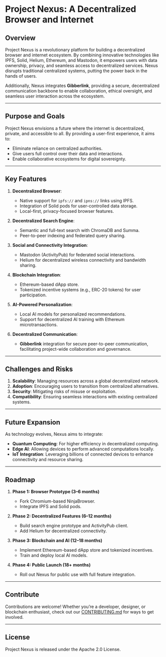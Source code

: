 # Project Nexus: A Decentralized Browser and Internet

## **Overview**
Project Nexus is a revolutionary platform for building a decentralized browser and internet ecosystem. By combining innovative technologies like IPFS, Solid, Helium, Ethereum, and Mastodon, it empowers users with data ownership, privacy, and seamless access to decentralized services. Nexus disrupts traditional centralized systems, putting the power back in the hands of users.

Additionally, Nexus integrates **Gibberlink**, providing a secure, decentralized communication backbone to enable collaboration, ethical oversight, and seamless user interaction across the ecosystem.

---

## **Purpose and Goals**
Project Nexus envisions a future where the internet is decentralized, private, and accessible to all. By providing a user-first experience, it aims to:
- Eliminate reliance on centralized authorities.
- Give users full control over their data and interactions.
- Enable collaborative ecosystems for digital sovereignty.

---

## **Key Features**
1. **Decentralized Browser**:
   - Native support for `ipfs://` and `ipns://` links using IPFS.
   - Integration of Solid pods for user-controlled data storage.
   - Local-first, privacy-focused browser features.

2. **Decentralized Search Engine**:
   - Semantic and full-text search with ChromaDB and Summa.
   - Peer-to-peer indexing and federated query sharing.

3. **Social and Connectivity Integration**:
   - Mastodon (ActivityPub) for federated social interactions.
   - Helium for decentralized wireless connectivity and bandwidth sharing.

4. **Blockchain Integration**:
   - Ethereum-based dApp store.
   - Tokenized incentive systems (e.g., ERC-20 tokens) for user participation.

5. **AI-Powered Personalization**:
   - Local AI models for personalized recommendations.
   - Support for decentralized AI training with Ethereum microtransactions.

6. **Decentralized Communication**:
   - **Gibberlink** integration for secure peer-to-peer communication, facilitating project-wide collaboration and governance.

---

## **Challenges and Risks**
1. **Scalability**: Managing resources across a global decentralized network.
2. **Adoption**: Encouraging users to transition from centralized alternatives.
3. **Security**: Mitigating risks of misuse or exploitation.
4. **Compatibility**: Ensuring seamless interactions with existing centralized systems.


---

## **Future Expansion**
As technology evolves, Nexus aims to integrate:
- **Quantum Computing**: For higher efficiency in decentralized computing.
- **Edge AI**: Allowing devices to perform advanced computations locally.
- **IoT Integration**: Leveraging billions of connected devices to enhance connectivity and resource sharing.

---

## **Roadmap**
1. **Phase 1: Browser Prototype (3–6 months)**
   - Fork Chromium-based NinjaBrowser.
   - Integrate IPFS and Solid pods.

2. **Phase 2: Decentralized Features (6–12 months)**
   - Build search engine prototype and ActivityPub client.
   - Add Helium for decentralized connectivity.

3. **Phase 3: Blockchain and AI (12–18 months)**
   - Implement Ethereum-based dApp store and tokenized incentives.
   - Train and deploy local AI models.

4. **Phase 4: Public Launch (18+ months)**
   - Roll out Nexus for public use with full feature integration.

---

## **Contribute**
Contributions are welcome! Whether you’re a developer, designer, or blockchain enthusiast, check out our [CONTRIBUTING.md](./CONTRIBUTING.md) for ways to get involved.

---

## **License**
Project Nexus is released under the Apache 2.0 License.


